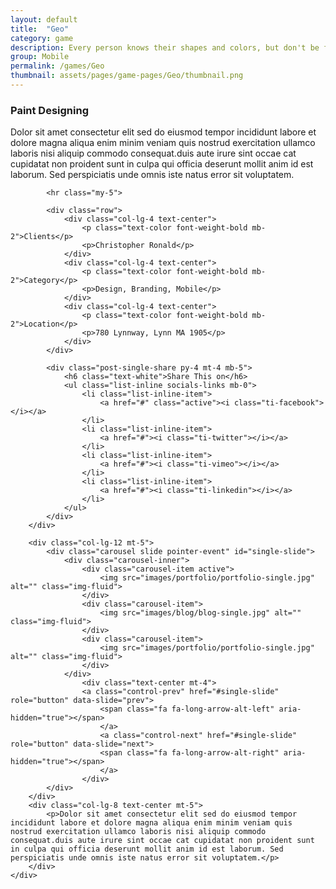 ```yaml
---
layout: default
title:  "Geo"
category: game
description: Every person knows their shapes and colors, but don't be fooled into thinking this game is a simple matching game. In Geo, as soon as you're getting comfortable, things change in a flash.
group: Mobile
permalink: /games/Geo
thumbnail: assets/pages/game-pages/Geo/thumbnail.png
---
```


<div class="container">
	<div class="row justify-content-center">
		<div class="col-lg-8 text-center">
			<h3 class="mb-5 mt-2">Paint Designing</h3>
			<p>Dolor sit amet consectetur elit sed do eiusmod tempor incididunt labore et dolore magna aliqua enim minim veniam quis nostrud exercitation ullamco laboris nisi aliquip commodo consequat.duis aute irure sint occae cat cupidatat non proident sunt in culpa qui officia deserunt mollit anim id est laborum. Sed perspiciatis unde omnis iste natus error sit voluptatem.</p>

			<hr class="my-5">
				
			<div class="row">
				<div class="col-lg-4 text-center">
					<p class="text-color font-weight-bold mb-2">Clients</p>
					<p>Christopher Ronald</p>
				</div>
				<div class="col-lg-4 text-center">
					<p class="text-color font-weight-bold mb-2">Category</p>
					<p>Design, Branding, Mobile</p>
				</div>
				<div class="col-lg-4 text-center">
					<p class="text-color font-weight-bold mb-2">Location</p>
					<p>780 Lynnway, Lynn MA 1905</p>
				</div>
			</div>

			<div class="post-single-share py-4 mt-4 mb-5">
				<h6 class="text-white">Share This on</h6>
				<ul class="list-inline socials-links mb-0">
					<li class="list-inline-item">
						<a href="#" class="active"><i class="ti-facebook"></i></a>
					</li>
					<li class="list-inline-item">
						<a href="#"><i class="ti-twitter"></i></a>
					</li>
					<li class="list-inline-item">
						<a href="#"><i class="ti-vimeo"></i></a>
					</li>
					<li class="list-inline-item">
						<a href="#"><i class="ti-linkedin"></i></a>
					</li>
				</ul>
			</div>
		</div>

		<div class="col-lg-12 mt-5">
			<div class="carousel slide pointer-event" id="single-slide">
				<div class="carousel-inner">
					<div class="carousel-item active">
						<img src="images/portfolio/portfolio-single.jpg" alt="" class="img-fluid">
					</div>
					<div class="carousel-item">
						<img src="images/blog/blog-single.jpg" alt="" class="img-fluid">
					</div>
					<div class="carousel-item">
						<img src="images/portfolio/portfolio-single.jpg" alt="" class="img-fluid">
					</div>
				</div>
					<div class="text-center mt-4">
					<a class="control-prev" href="#single-slide" role="button" data-slide="prev">
						<span class="fa fa-long-arrow-alt-left" aria-hidden="true"></span>
						</a>
						<a class="control-next" href="#single-slide" role="button" data-slide="next">
						<span class="fa fa-long-arrow-alt-right" aria-hidden="true"></span>
						</a>
					</div>
			</div>
		</div>
		<div class="col-lg-8 text-center mt-5">
			<p>Dolor sit amet consectetur elit sed do eiusmod tempor incididunt labore et dolore magna aliqua enim minim veniam quis nostrud exercitation ullamco laboris nisi aliquip commodo consequat.duis aute irure sint occae cat cupidatat non proident sunt in culpa qui officia deserunt mollit anim id est laborum. Sed perspiciatis unde omnis iste natus error sit voluptatem.</p>
		</div>
	</div>
</div>